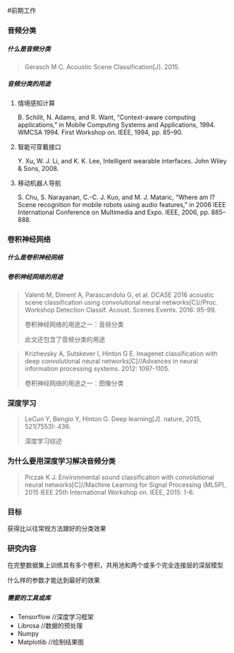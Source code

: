 #前期工作



### 音频分类

##### 什么是音频分类

> Gerasch M C. Acoustic Scene Classification[J]. 2015. 

##### 音频分类的用途

1. 情境感知计算

   B. Schilit, N. Adams, and R. Want, “Context-aware computing applications,” in Mobile Computing Systems and Applications, 1994. WMCSA 1994. First Workshop on. IEEE, 1994, pp. 85–90. 

2. 智能可穿戴接口

   Y. Xu, W. J. Li, and K. K. Lee, Intelligent wearable interfaces. John Wiley & Sons, 2008. 

3. 移动机器人导航

   S. Chu, S. Narayanan, C.-C. J. Kuo, and M. J. Mataric, “Where am I? Scene recognition for mobile robots using audio features,” in 2006 IEEE International Conference on Multimedia and Expo. IEEE, 2006, pp. 885–888. 

### 卷积神经网络

##### 什么是卷积神经网络



##### 卷积神经网络的用途

> Valenti M, Diment A, Parascandolo G, et al. DCASE 2016 acoustic scene classification using convolutional neural networks[C]//Proc. Workshop Detection Classif. Acoust. Scenes Events. 2016: 95-99. 
>
> 卷积神经网络的用途之一：音频分类
>
> 此文还包含了音频分类的用途

> Krizhevsky A, Sutskever I, Hinton G E. Imagenet classification with deep convolutional neural networks[C]//Advances in neural information processing systems. 2012: 1097-1105. 
>
> 卷积神经网络的用途之一：图像分类



### 深度学习

> LeCun Y, Bengio Y, Hinton G. Deep learning[J]. nature, 2015, 521(7553): 436. 
>
> 深度学习综述



### 为什么要用深度学习解决音频分类

> Piczak K J. Environmental sound classification with convolutional neural networks[C]//Machine Learning for Signal Processing (MLSP), 2015 IEEE 25th International Workshop on. IEEE, 2015: 1-6. 

### 目标

获得比以往常规方法跟好的分类效果

### 研究内容

在完整数据集上训练具有多个卷积，共用池和两个或多个完全连接层的深层模型 

什么样的参数才能达到最好的效果

##### 需要的工具或库

- Tensorflow		//深度学习框架
- Librosa                  //数据的预处理
- Numpy                  
- Matplotlib              //绘制结果图